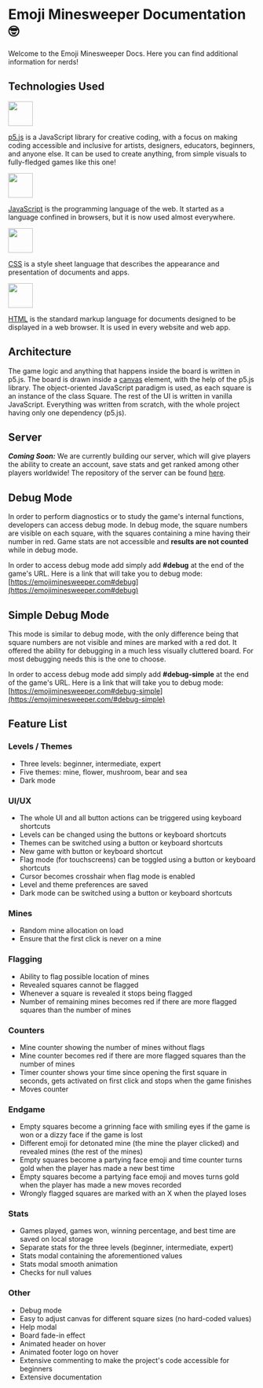# Emoji Minesweeper Documentation 🤓

Welcome to the Emoji Minesweeper Docs.
Here you can find additional information for nerds!

## Technologies Used

<a href="https://p5js.org/"><img src="https://github.com/michaelkolesidis/tech-icons/blob/main/icons/p5js/p5js.svg" height="50px"/></a>

[p5.js](https://p5js.org/) is a JavaScript library for creative coding, with a focus on making coding accessible and inclusive for artists, designers, educators, beginners, and anyone else. It can be used to create anything, from simple visuals to fully-fledged games like this one!

<a href="https://en.wikipedia.org/wiki/JavaScript"><img src="https://github.com/michaelkolesidis/tech-icons/blob/main/icons/javascript/javascript-original.svg" height="50px" /></a>

[JavaScript](https://en.wikipedia.org/wiki/JavaScript) is the programming language of the web. It started as a language confined in browsers, but it is now used almost everywhere.

<a href="https://en.wikipedia.org/wiki/CSS"><img src="https://github.com/michaelkolesidis/tech-icons/blob/main/icons/css3/css3-plain.svg" height="50px" /></a>

[CSS](https://en.wikipedia.org/wiki/CSS) is a style sheet language that describes the appearance and presentation of documents and apps.

<a href="https://en.wikipedia.org/wiki/HTML"><img src="https://github.com/michaelkolesidis/tech-icons/blob/main/icons/html5/html5-plain.svg" height="50px" /></a>

[HTML](https://en.wikipedia.org/wiki/HTML) is the standard markup language for documents designed to be displayed in a web browser. It is used in every website and web app.

## Architecture

The game logic and anything that happens inside the board is written in p5.js. The board is drawn inside a [canvas](https://developer.mozilla.org/en-US/docs/Web/API/Canvas_API) element, with the help of the p5.js library. The object-oriented JavaScript paradigm is used, as each square is an instance of the class Square. The rest of the UI is written in vanilla JavaScript. Everything was written from scratch, with the whole project having only one dependency (p5.js).

## Server

**_Coming Soon:_** We are currently building our server, which will give players the ability to create an account, save stats and get ranked among other players worldwide! The repository of the server can be found [here](https://github.com/mamarmar/emoji-minesweeper-server).

## Debug Mode

In order to perform diagnostics or to study the game's internal functions, developers can access debug mode. In debug mode, the square numbers are visible on each square, with the squares containing a mine having their number in red. Game stats are not accessible and **results are not counted** while in debug mode.

In order to access debug mode add simply add **#debug** at the end of the game's URL. Here is a link that will take you to debug mode: [https://emojiminesweeper.com#debug](https://emojiminesweeper.com#debug)

## Simple Debug Mode

This mode is similar to debug mode, with the only difference being that square numbers are not visible and mines are marked with a red dot. It offered the ability for debugging in a much less visually cluttered board. For most debugging needs this is the one to choose.

In order to access debug mode add simply add **#debug-simple** at the end of the game's URL. Here is a link that will take you to debug mode: [https://emojiminesweeper.com#debug-simple](https://emojiminesweeper.com/#debug-simple)

## Feature List

### Levels / Themes

- Three levels: beginner, intermediate, expert
- Five themes: mine, flower, mushroom, bear and sea
- Dark mode

### UI/UX

- The whole UI and all button actions can be triggered using keyboard shortcuts
- Levels can be changed using the buttons or keyboard shortcuts
- Themes can be switched using a button or keyboard shortcuts
- New game with button or keyboard shortcut
- Flag mode (for touchscreens) can be toggled using a button or keyboard shortcuts
- Cursor becomes crosshair when flag mode is enabled
- Level and theme preferences are saved
- Dark mode can be switched using a button or keyboard shortcuts

### Mines

- Random mine allocation on load
- Ensure that the first click is never on a mine

### Flagging

- Ability to flag possible location of mines
- Revealed squares cannot be flagged
- Whenever a square is revealed it stops being flagged
- Number of remaining mines becomes red if there are more flagged squares than the number of mines

### Counters

- Mine counter showing the number of mines without flags
- Mine counter becomes red if there are more flagged squares than the number of mines
- Timer counter shows your time since opening the first square in seconds, gets activated on first click and stops when the game finishes
- Moves counter

### Endgame

- Empty squares become a grinning face with smiling eyes if the game is won or a dizzy face if the game is lost
- Different emoji for detonated mine (the mine the player clicked) and revealed mines (the rest of the mines)
- Empty squares become a partying face emoji and time counter turns gold when the player has made a new best time
- Empty squares become a partying face emoji and moves turns gold when the player has made a new moves recorded
- Wrongly flagged squares are marked with an X when the played loses

### Stats

- Games played, games won, winning percentage, and best time are saved on local storage
- Separate stats for the three levels (beginner, intermediate, expert)
- Stats modal containing the aforementioned values
- Stats modal smooth animation
- Checks for null values

### Other

- Debug mode
- Easy to adjust canvas for different square sizes (no hard-coded values)
- Help modal
- Board fade-in effect
- Animated header on hover
- Animated footer logo on hover
- Extensive commenting to make the project's code accessible for beginners
- Extensive documentation

